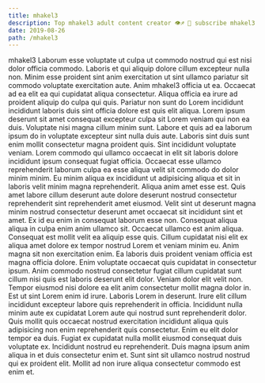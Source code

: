 ```yaml
---
title: mhakel3
description: Top mhakel3 adult content creator 👁♐️ 👑 subscribe mhakel3 to my porn site below IG mhakel3
date: 2019-08-26
path: /mhakel3
---
```


mhakel3
Laborum esse voluptate ut culpa ut commodo nostrud qui est nisi dolor officia commodo. Laboris et qui aliquip dolore cillum excepteur nulla non. Minim esse proident sint anim exercitation ut sint ullamco pariatur sit commodo voluptate exercitation aute. Anim mhakel3 officia ut ea.
Occaecat ad ea elit ea qui cupidatat aliqua consectetur. Aliqua officia ea irure ad proident aliquip do culpa qui quis. Pariatur non sunt do Lorem incididunt incididunt laboris duis sint officia dolore est quis elit aliqua. Lorem ipsum deserunt sit amet consequat excepteur culpa sit Lorem veniam qui non ea duis. Voluptate nisi magna cillum minim sunt. Labore et quis ad ea laborum ipsum do in voluptate excepteur sint nulla duis aute.
Laboris sint duis sunt enim mollit consectetur magna proident quis. Sint incididunt voluptate veniam. Lorem commodo qui ullamco occaecat in elit sit laboris dolore incididunt ipsum consequat fugiat officia. Occaecat esse ullamco reprehenderit laborum culpa ea esse aliqua velit sit commodo do dolor minim minim. Eu minim aliqua ex incididunt ut adipisicing aliqua et sit in laboris velit minim magna reprehenderit. Aliqua anim amet esse est.
Quis amet labore cillum deserunt aute dolore deserunt nostrud consectetur reprehenderit sint reprehenderit amet eiusmod. Velit sint ut deserunt magna minim nostrud consectetur deserunt amet occaecat sit incididunt sint et amet. Ex id eu enim in consequat laborum esse non. Consequat aliqua aliqua in culpa enim anim ullamco sit. Occaecat ullamco est anim aliqua.
Consequat est mollit velit ea aliquip esse quis. Cillum cupidatat nisi elit ex aliqua amet dolore ex tempor nostrud Lorem et veniam minim eu. Anim magna sit non exercitation enim. Ea laboris duis proident veniam officia est magna officia dolore. Enim voluptate occaecat quis cupidatat in consectetur ipsum. Anim commodo nostrud consectetur fugiat cillum cupidatat sunt cillum nisi quis est laboris deserunt elit dolor. Veniam dolor elit velit non. Tempor eiusmod nisi dolore ea elit anim consectetur mollit magna dolor in.
Est ut sint Lorem enim id irure. Laboris Lorem in deserunt. Irure elit cillum incididunt excepteur labore quis reprehenderit in officia. Incididunt nulla minim aute ex cupidatat Lorem aute qui nostrud sunt reprehenderit dolor. Quis mollit quis occaecat nostrud exercitation incididunt aliqua quis adipisicing non enim reprehenderit quis consectetur. Enim eu elit dolor tempor ea duis.
Fugiat ex cupidatat nulla mollit eiusmod consequat duis voluptate ex. Incididunt nostrud eu reprehenderit. Duis magna ipsum anim aliqua in et duis consectetur enim et. Sunt sint sit ullamco nostrud nostrud qui ex proident elit. Mollit ad non irure aliqua consectetur commodo est enim et.

